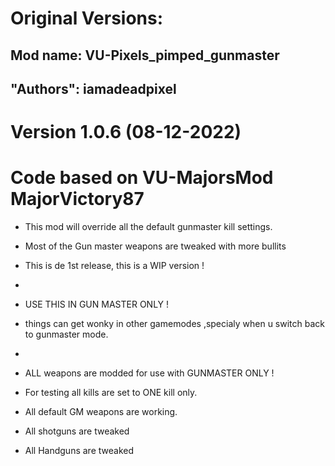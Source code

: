 # Original Versions:
## Mod name: VU-Pixels_pimped_gunmaster
## "Authors": iamadeadpixel

# Version 1.0.6 (08-12-2022)
# Code based on VU-MajorsMod MajorVictory87
- This mod will override all the default gunmaster kill settings.
- Most of the Gun master weapons are tweaked with more bullits
- This is de 1st release, this is a WIP version !
-
- USE THIS IN GUN MASTER ONLY !
- things can get wonky in other gamemodes ,specialy when u switch back to gunmaster mode.
-
- ALL weapons are modded for use with GUNMASTER ONLY !
- For testing all kills are set to ONE kill only.

- All default GM weapons are working.
- All shotguns are tweaked
- All Handguns are tweaked
